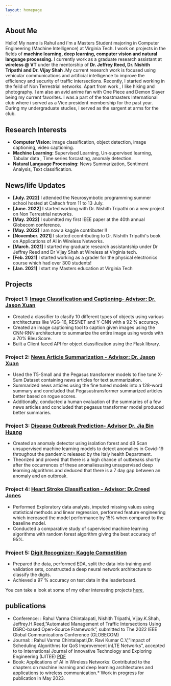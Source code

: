 ```yaml
---
layout: homepage
---
```


## About Me

Hello! My name is Rahul and i'm a Masters Student majoring in Computer Engineering (Machine Intelligence) at Virginia Tech. I work on projects in the fields of **machine learning, deep learning, computer vision and natural language processing.** I currently work as a graduate research assistant at **wireless @ VT** under the mentorship of **Dr. Jeffrey Reed, Dr. Nishith Tripathi and Dr. Vijay Shah** .My current research work is focused using vehicular communications and artificial intelligence to improve the efficiency and security of traffic intersections. Recently, I started working in the feild of Non Terrestrial networks.
Apart from work , I like hiking and photography. I am also an avid anime fan with One Piece and Demon Slayer being my current favorites. I was a part of the toastmasters International club where i served as a Vice president membership for the past year. During my undergraduate studies, i served as the sargent at arms for the club.

## Research Interests

- **Computer Vision:** image classification, object detection, image captioning, video captioning.
- **Machine Learning:** Supervised Learning, Un-supervised learning, Tabular data , Time series forcasting, anomaly detection.
- **Natural Language Processing:** News Summarization, Sentiment Analysis, Text classification.


## News/life Updates

- **[July. 2022]** I attended the Neurosymbotic programming summer school hosted at Caltech from 11 to 13 July.
- **[June. 2022]** I started working with Dr. Nishith Tripathi on a new project on Non Terrestrial networks.
- **[May. 2022]** I submitted my first IEEE paper at the 40th annual Globecom conference.
- **[May. 2022]** I am now a kaggle contributer !!
- **[November. 2021]** I started ccontributing to Dr. Nishith Tripathi's  book on Applications of AI in Wireless Networks. 
- **[March. 2021]** I started my graduate research assistantship under Dr Jeffrey Reed and Dr Vijay Shah at Wireless at Virginia tech.
- **[Feb. 2021]** I started working as a grader for the physical electronics course which had over 300 students! 
- **[Jan. 2021]** I start my Masters education at Virginia Tech


## Projects

### Project 1: [Image Classification and Captioning- Advisor: Dr. Jason Xuan](https://github.com/RahulVarmaC/DeepLearning/tree/main/ConvNets)
- Created a classifier to clasify 10 different types of objects using various architectures like VGG-16, RESNET and Y-CNN with a 92 % accuracy.
- Created an image captioning tool to caption given images using the CNN-RNN architecture to summarize the entire image using words with a 70% Bleu Score.
- Built a Client faced API for object classification using the Flask library.

### Project 2: [News Article Summarization - Advisor: Dr. Jason Xuan](https://github.com/RahulVarmaC/News-Summarization-Using-Transformers)
- Used the T5-Small and the Pegasus transformer models to fine tune X-Sum Dataset containing news articles for text summarization.
- Summarized news articles using the fine tuned models into a 128-word summary and concluded that Pegasustransformer summarized articles better based on rogue scores.
- Additionally, conducted a human evaluation of the summaries of a few news articles and concluded that pegasus transformer model produced better summaries.

### Project 3: [Disease Outbreak Prediction- Advisor Dr. Jia Bin Huang](https://github.com/RahulVarmaC/Anomaly-Detection-using-unsupervised-learning)
- Created an anomaly detector using isolation forest and dB Scan unsupervised machine learning models to detect anomalies in Covid-19 throughout the pandemic released by the Italy health Department.
- Theorized and proved that there is a high chance of outbreaks shortly after the occurrences of these anomaliesusing unsupervised deep learning algorithms and deduced that there is a 7 day gap between an anomaly and an outbreak.

### Project 4: [Heart Stroke Classification - Advisor: Dr.Creed Jones](https://github.com/RahulVarmaC/MachineLearning/tree/main/Heart-Stroke-prediction)
- Performed Exploratory data analysis, imputed missing values using statistical methods and linear regression, performed feature engineering which increased the model performance by 15% when compared to the baseline model.
- Conducted a comparative study of supervised machine learning algorithms with random forest algorithm giving the best accuracy of 95%.

### Project 5: [Digit Recognizer- Kaggle Competition](https://www.kaggle.com/code/rahulvarmac/basic-mlp-digit-recognizer)
- Prepared the data, performed EDA, split the data into training and validation sets, constructed a deep neural network architecture to classify the digits.
- Achieved a 97 % accuracy on test data in the leaderboard.

You can take a look at some of my other interesting projects [here.](https://github.com/RahulVarmaC)


## publications
- Conference: : Rahul Varma Chintalapati, Nishith Tripathi, Vijay.K.Shah, Jeffrey.H.Reed,”Automated Management of Traffic Intersections Using DSRC-based Open-Source Framework”, submitted to The 2022 IEEE Global Communications Conference (GLOBECOM)
- Journal: : Rahul Varma Chintalapati,Dr. Ravi Kumar C.V,”Impact of Scheduling Algorithms for QoS Improvement inLTE Networks”, accepted to to International Journal of Innovative Technology and Exploring Engineering (IJITEE) [PDF](https://www.ijitee.org/wp-content/uploads/papers/v8i12/L27791081219.pdf)
- Book: Applications of AI in Wireless Networks: Contributed to the chapters on machine learning and deep learning architectures and applications to wireless communication.* Work in progress for publication in May 2023.

